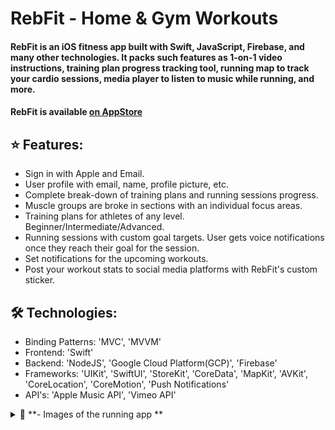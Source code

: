 # RebFit - Home & Gym Workouts

#### RebFit is an iOS fitness app built with Swift, JavaScript, Firebase, and many other technologies. It packs such features as 1-on-1 video instructions, training plan progress tracking tool, running map to track your cardio sessions, media player to listen to music while running, and more.

#### RebFit is available [on AppStore](https://apps.apple.com/us/app/rebfit-home-gym-workouts/id6443868811)

## ⭐️ Features:

* Sign in with Apple and Email.
* User profile with email, name, profile picture, etc.
* Complete break-down of training plans and running sessions progress.
* Muscle groups are broke in sections with an individual focus areas.
* Training plans for athletes of any level. Beginner/Intermediate/Advanced.
* Running sessions with custom goal targets. User gets voice notifications once they reach their goal for the session.
* Set notifications for the upcoming workouts.
* Post your workout stats to social media platforms with RebFit's custom sticker.

## 🛠️ Technologies:

* Binding Patterns: 'MVC', 'MVVM'
* Frontend: 'Swift'
* Backend: 'NodeJS', 'Google Cloud Platform(GCP)', 'Firebase'
* Frameworks: 'UIKit', 'SwiftUI', 'StoreKit', 'CoreData', 'MapKit', 'AVKit', 'CoreLocation', 'CoreMotion', 'Push Notifications'
* API's: 'Apple Music API', 'Vimeo API'

<details>
<summary>📸 **- Images of the running app ** </summary>

### Training Plans as well as all the information in text-format are stored on Google Firebase and are accessed through a JavaScript Backend. Users are given 3 types of training plans: 1. Build Muscle, 2. Lose Weight, 3. General Plans. For users who wants to test the app there are a dozen of free workouts.

![First Page Device](https://user-images.githubusercontent.com/36818367/207736014-bfef936e-a89f-4115-a786-71697d93c250.jpg)

### When pressing on training plan the overview popsup, presenting user plans stats (location, type, level), recomendations on diet, and break down of each workout.

![Second Page Device](https://user-images.githubusercontent.com/36818367/207736809-8cbd0a95-3a74-48c7-8630-eddf645f94da.jpg)

### RebFit also packs a huge library of 190+ exercises with 1-on-1 video explanation, as well as professional tips.

![Third Page Device](https://user-images.githubusercontent.com/36818367/207736917-73c2edf6-0bd4-4be7-a24a-2469b3d6ba6c.jpg)

### The running section lets users record their cardio sessions, and then provides a detailed data on their session.

![Fourth Page Device](https://user-images.githubusercontent.com/36818367/207737122-6dbf2b3e-293e-4634-80fe-19769417bd58.jpg)

### Users can track their results from built-in calendar, that represents their progress on current training plan.

![Fifth Page Device](https://user-images.githubusercontent.com/36818367/207737287-c6d07f5f-a5d8-49fd-b1bb-06a8da5bd881.jpg)


## RebFit is available [on AppStore](https://apps.apple.com/us/app/rebfit-home-gym-workouts/id6443868811)
</details>




